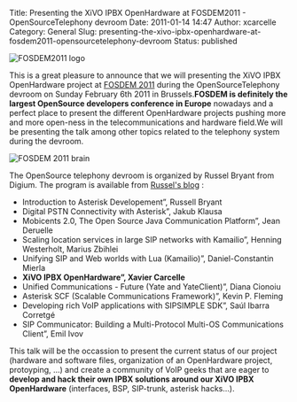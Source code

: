 Title: Presenting the XiVO IPBX OpenHardware at FOSDEM2011 - OpenSourceTelephony devroom
Date: 2011-01-14 14:47
Author: xcarcelle
Category: General
Slug: presenting-the-xivo-ipbx-openhardware-at-fosdem2011-opensourcetelephony-devroom
Status: published

![FOSDEM2011
logo](/images/blog/.logofosdem2_m.jpg "FOSDEM2011 logo, janv. 2011")  
  
This is a great pleasure to announce that we will presenting the XiVO
IPBX OpenHardware project at [FOSDEM 2011](http://fosdem.org/2011/)
during the OpenSourceTelephony devroom on Sunday February 6th 2011 in
Brussels.**FOSDEM is definitely the largest OpenSource developers
conference in Europe** nowadays and a perfect place to present the
different OpenHardware projects pushing more and more open-ness in the
telecommunications and hardware field.We will be presenting the talk
among other topics related to the telephony system during the devroom.  
  
![FOSDEM 2011
brain](/images/blog/.FOSDEM-2011_reduced_medium_m.jpg "FOSDEM 2011 brain, janv. 2011")  
  
  
The OpenSource telephony devroom is organized by Russel Bryant from
Digium. The program is available from [Russel's
blog](http://www.russellbryant.net/blog/2010/12/22/open-source-telephony-fosdem-2011/) :

-   Introduction to Asterisk Developement”, Russell Bryant
-   Digital PSTN Connectivity with Asterisk”, Jakub Klausa
-   Mobicents 2.0, The Open Source Java Communication Platform”, Jean
    Deruelle
-   Scaling location services in large SIP networks with Kamailio”,
    Henning Westerholt, Marius Zbihlei
-   Unifying SIP and Web worlds with Lua (Kamailio)”, Daniel-Constantin
    Mierla
-   **XiVO IPBX OpenHardware”, Xavier Carcelle**
-   Unified Communications - Future (Yate and YateClient)”, Diana
    Cionoiu
-   Asterisk SCF (Scalable Communications Framework)”, Kevin P. Fleming
-   Developing rich VoIP applications with SIPSIMPLE SDK”, Saúl Ibarra
    Corretgé
-   SIP Communicator: Building a Multi-Protocol Multi-OS Communications
    Client”, Emil Ivov

  
  
This talk will be the occassion to present the current status of our
project (hardware and software files, organization of an OpenHardware
project, protoyping, ...) and create a community of VoIP geeks that are
eager to **develop and hack their own IPBX solutions around our XiVO
IPBX OpenHardware** (interfaces, BSP, SIP-trunk, asterisk hacks...).

</p>

